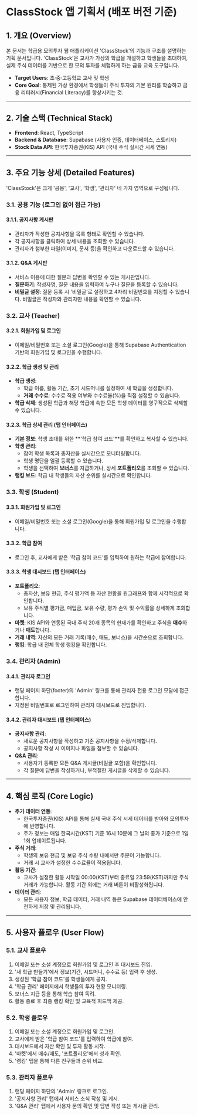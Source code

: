 # ClassStock 앱 기획서 (배포 버전 기준)

## 1. 개요 (Overview)

본 문서는 학급용 모의투자 웹 애플리케이션 'ClassStock'의 기능과 구조를 설명하는 기획 문서입니다. 'ClassStock'은 교사가 가상의 학급을 개설하고 학생들을 초대하여, 실제 주식 데이터를 기반으로 한 모의 투자를 체험하게 하는 금융 교육 도구입니다.

- **Target Users**: 초·중·고등학교 교사 및 학생
- **Core Goal**: 통제된 가상 환경에서 학생들이 주식 투자의 기본 원리를 학습하고 금융 리터러시(Financial Literacy)를 향상시키는 것.

---

## 2. 기술 스택 (Technical Stack)

- **Frontend**: React, TypeScript
- **Backend & Database**: Supabase (사용자 인증, 데이터베이스, 스토리지)
- **Stock Data API**: 한국투자증권(KIS) API (국내 주식 실시간 시세 연동)

---

## 3. 주요 기능 상세 (Detailed Features)

'ClassStock'은 크게 '공용', '교사', '학생', '관리자' 네 가지 영역으로 구성됩니다.

### 3.1. 공용 기능 (로그인 없이 접근 가능)

#### 3.1.1. 공지사항 게시판
- 관리자가 작성한 공지사항을 목록 형태로 확인할 수 있습니다.
- 각 공지사항을 클릭하여 상세 내용을 조회할 수 있습니다.
- 관리자가 첨부한 파일(이미지, 문서 등)을 확인하고 다운로드할 수 있습니다.

#### 3.1.2. Q&A 게시판
- 서비스 이용에 대한 질문과 답변을 확인할 수 있는 게시판입니다.
- **질문하기**: 작성자명, 질문 내용을 입력하여 누구나 질문을 등록할 수 있습니다.
- **비밀글 설정**: 질문 등록 시 '비밀글'로 설정하고 4자리 비밀번호를 지정할 수 있습니다. 비밀글은 작성자와 관리자만 내용을 확인할 수 있습니다.

### 3.2. 교사 (Teacher)

#### 3.2.1. 회원가입 및 로그인
- 이메일/비밀번호 또는 소셜 로그인(Google)을 통해 Supabase Authentication 기반의 회원가입 및 로그인을 수행합니다.

#### 3.2.2. 학급 생성 및 관리
- **학급 생성**:
  - 학급 이름, 활동 기간, 초기 시드머니를 설정하여 새 학급을 생성합니다.
  - **거래 수수료**: 수수료 적용 여부와 수수료율(%)을 직접 설정할 수 있습니다.
- **학급 삭제**: 생성된 학급과 해당 학급에 속한 모든 학생 데이터를 영구적으로 삭제할 수 있습니다.

#### 3.2.3. 학급 상세 관리 (탭 인터페이스)
- **기본 정보**: 학생 초대를 위한 **'학급 참여 코드'**를 확인하고 복사할 수 있습니다.
- **학생 관리**:
  - 참여 학생 목록과 총자산을 실시간으로 모니터링합니다.
  - 학생 명단을 일괄 등록할 수 있습니다.
  - 학생을 선택하여 **보너스**를 지급하거나, 상세 **포트폴리오**를 조회할 수 있습니다.
- **랭킹 보드**: 학급 내 학생들의 자산 순위를 실시간으로 확인합니다.

### 3.3. 학생 (Student)

#### 3.3.1. 회원가입 및 로그인
- 이메일/비밀번호 또는 소셜 로그인(Google)을 통해 회원가입 및 로그인을 수행합니다.

#### 3.3.2. 학급 참여
- 로그인 후, 교사에게 받은 '학급 참여 코드'를 입력하여 원하는 학급에 참여합니다.

#### 3.3.3. 학생 대시보드 (탭 인터페이스)
- **포트폴리오**:
  - 총자산, 보유 현금, 주식 평가액 등 자산 현황을 원그래프와 함께 시각적으로 확인합니다.
  - 보유 주식별 평가금, 매입금, 보유 수량, 평가 손익 및 수익률을 상세하게 조회합니다.
- **마켓**: KIS API와 연동된 국내 주식 20개 종목의 현재가를 확인하고 주식을 **매수**하거나 **매도**합니다.
- **거래 내역**: 자신의 모든 거래 기록(매수, 매도, 보너스)을 시간순으로 조회합니다.
- **랭킹**: 학급 내 전체 학생 랭킹을 확인합니다.

### 3.4. 관리자 (Admin)

#### 3.4.1. 관리자 로그인
- 랜딩 페이지 하단(footer)의 'Admin' 링크를 통해 관리자 전용 로그인 모달에 접근합니다.
- 지정된 비밀번호로 로그인하여 관리자 대시보드로 진입합니다.

#### 3.4.2. 관리자 대시보드 (탭 인터페이스)
- **공지사항 관리**:
  - 새로운 공지사항을 작성하고 기존 공지사항을 수정/삭제합니다.
  - 공지사항 작성 시 이미지나 파일을 첨부할 수 있습니다.
- **Q&A 관리**:
  - 사용자가 등록한 모든 Q&A 게시글(비밀글 포함)을 확인합니다.
  - 각 질문에 답변을 작성하거나, 부적절한 게시글을 삭제할 수 있습니다.

---

## 4. 핵심 로직 (Core Logic)

- **주가 데이터 연동**:
  - 한국투자증권(KIS) API를 통해 실제 국내 주식 시세 데이터를 받아와 모의투자에 반영합니다.
  - 주가 정보는 매일 한국시간(KST) 기준 16시 10분에 그 날의 종가 기준으로 1일 1회 업데이트됩니다.
- **주식 거래**:
  - 학생의 보유 현금 및 보유 주식 수량 내에서만 주문이 가능합니다.
  - 거래 시 교사가 설정한 수수료율이 적용됩니다.
- **활동 기간**:
  - 교사가 설정한 활동 시작일 00:00(KST)부터 종료일 23:59(KST)까지만 주식 거래가 가능합니다. 활동 기간 외에는 거래 버튼이 비활성화됩니다.
- **데이터 관리**:
  - 모든 사용자 정보, 학급 데이터, 거래 내역 등은 Supabase 데이터베이스에 안전하게 저장 및 관리됩니다.

---

## 5. 사용자 플로우 (User Flow)

### 5.1. 교사 플로우
1. 이메일 또는 소셜 계정으로 회원가입 및 로그인 후 대시보드 진입.
2. '새 학급 만들기'에서 정보(기간, 시드머니, 수수료 등) 입력 후 생성.
3. 생성된 '학급 참여 코드'를 학생들에게 공지.
4. '학급 관리' 페이지에서 학생들의 투자 현황 모니터링.
5. 보너스 지급 등을 통해 학습 참여 독려.
6. 활동 종료 후 최종 랭킹 확인 및 교육적 피드백 제공.

### 5.2. 학생 플로우
1. 이메일 또는 소셜 계정으로 회원가입 및 로그인.
2. 교사에게 받은 '학급 참여 코드'를 입력하여 학급에 참여.
3. 대시보드에서 자산 확인 및 투자 활동 시작.
4. '마켓'에서 매수/매도, '포트폴리오'에서 성과 확인.
5. '랭킹' 탭을 통해 다른 친구들과 순위 비교.

### 5.3. 관리자 플로우
1. 랜딩 페이지 하단의 'Admin' 링크로 로그인.
2. '공지사항 관리' 탭에서 서비스 소식 작성 및 게시.
3. 'Q&A 관리' 탭에서 사용자 문의 확인 및 답변 작성 또는 게시글 관리.